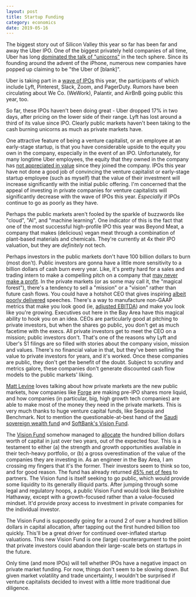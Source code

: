 ```yaml
---
layout: post
title: Startup Funding
category: economics 
date: 2019-05-16
---
```


The biggest story out of Silicon Valley this year so far has been far and away the Uber IPO. One of the biggest privately held companies of all time, Uber has long [dominated the talk of "unicorns"](/economics/2019/05/16/the-unicorn-bubble) in the tech sphere. Since its founding around the advent of the iPhone, numerous new companies have popped up claiming to be "the Uber of [blank]".

Uber is taking part in a [wave of IPOs](https://news.crunchbase.com/news/a-quick-2019-tech-ipo-check-in/) this year, the participants of which include Lyft, Pinterest, Slack, Zoom, and PagerDuty. Rumors have been circulating about We Co. (WeWork), Palantir, and AirBnB going public this year, too.

So far, these IPOs haven't been doing great - Uber dropped 17% in two days, after pricing on the lower side of their range. Lyft has lost around a third of its value since IPO. Clearly public markets haven't been taking to the cash burning unicorns as much as private markets have.

One attractive feature of being a venture capitalist, or an employee at an early-stage startup, is that you have considerable upside to the equity you own in the company, especially in the event of an IPO. Unfortunately, for many longtime Uber employees, the equity that they owned in the company has [not appreciated in value](https://www.bloomberg.com/opinion/articles/2019-05-09/uber-ipo-employees-may-not-be-in-a-partying-mood) since they joined the company. IPOs this year have not done a good job of convincing the venture capitalist or early-stage startup employee (such as myself) that the value of their investment will increase significantly with the initial public offering. I'm concerned that the appeal of investing in private companies for venture capitalists will significantly decrease with the wave of IPOs this year. *Especially* if IPOs continue to go as poorly as they have.

Perhaps the public markets aren't fooled by the sparkle of buzzwords like "cloud", "AI", and "machine learning". One indicator of this is the fact that one of the most successful high-profile IPO this year was Beyond Meat, a company that makes (delicious) vegan meat through a combination of plant-based materials and chemicals. They're currently at 4x their IPO valuation, but they are *definitely* not tech.

Perhaps investors in the public markets don't have 100 billion dollars to burn (most don't). Public investors are gonna have a little more sensitivity to a billion dollars of cash burn every year. Like, it's pretty hard for a sales and trading intern to make a compelling pitch on a company that [may never make a profit](https://www.reuters.com/article/us-uber-ipo/uber-unveils-ipo-with-warning-it-may-never-make-a-profit-idUSKCN1RN2SK). In the private markets (or as some may call it, the "magical forest"), there's a tendency to sell a "mission" or a "vision" rather than future cash flows. You could have a hotshot CEO that gives inspiring [albeit poorly delivered](https://www.businessinsider.com/what-you-can-learn-from-how-elon-musk-presents-2017-5) speeches. There's a way to manufacture non-GAAP metrics that make you look good (ie, [adjusted EBITDA](https://www.bloomberg.com/opinion/articles/2018-04-27/wework-accounts-for-consciousness)) and make you look like you're growing. Executives out here in the Bay Area have this magical ability to hook you on an idea. CEOs are particularly good at pitching to private investors, but when the shares go public, you don't get as much facetime with the execs. All private investors get to meet the CEO on a mission; public investors don't. That's one of the reasons why Lyft and Uber's S1 filings are so filled with stories about the company vision, mission and values. There's no financial value in that, but they've been selling the value to private investors for years, and it's worked. Once these companies are public, they don't get the benefit of the doubt. Subject to scrutiny and metrics galore, these companies don't generate discounted cash flow models to the public markets' liking.

[Matt Levine](https://www.bloomberg.com/opinion/articles/2019-05-14/there-was-no-way-to-win-with-the-uber-ipo) loves talking about how private markets are the new public markets, how companies like [Forge](https://forgeglobal.com/) are making pre-IPO shares more liquid, and how companies (in particular, big, high growth tech companies) are able to make most of the money they need in the private markets. This is very much thanks to huge venture capital funds, like Sequoia and Benchmark. Not to mention the questionable-at-best hand of the [Saudi sovereign wealth fund](https://news.crunchbase.com/news/venture-capitals-sovereign-wealth-crisis-cometh/) and [SoftBank's Vision Fund](https://group.softbank/en/).

The [Vision Fund](https://visionfund.com/) somehow managed to [allocate](https://www.wsj.com/articles/softbank-considers-ipo-for-100-billion-vision-fund-11556882710) the hundred billion dollars worth of capital in just over two years, out of the expected four. This is a testament to either (a) the strength and growth opportunities available in their tech-heavy portfolio, or (b) a gross overestimation of the value of the companies they are investing in. As an engineer in the Bay Area, I am crossing my fingers that it's the former. Their investors seem to think so too, and for good reason. The fund has already returned [45% net of fees](https://www.cnbc.com/2019/05/09/softbank-is-launching-a-second-version-of-its-100-billion-fund-driving-silicon-valley-valuations.html) to partners. The Vision fund is itself seeking to go public, which would provide some liquidity to its generally illiquid parts. After jumping through some legal and regulatory hoops, a public Vision Fund would look like Berkshire Hathaway, except with a growth-focused rather than a value-focused mindset. It'd provide proxy access to investment in private companies for the individual investor. 

The Vision Fund is supposedly going for a round 2 of over a hundred billion dollars in capital allocation, after tapping out the first hundred billion too quickly. This'll be a great driver for continued over-inflated startup valuations. This new Vision Fund is one (large) counterargument to the point that private investors could abandon their large-scale bets on startups in the future. 

Only time (and more IPOs) will tell whether IPOs have a negative impact on private market funding. For now, things don't seem to be slowing down. But given market volatility and trade uncertainty, I wouldn't be surprised if venture capitalists decided to invest with a little more traditional due diligence.
